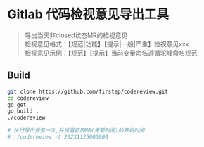 # Gitlab 代码检视意见导出工具
> 导出当天非closed状态MR的检视意见  
检视意见格式：【规范|功能】【提示|一般|严重】检视意见xxx  
检视意见示例：【规范】【提示】当前变量命名遵循驼峰命名规范

## Build
```bash
git clone https://github.com/firstep/codereview.git
cd codereview
go get
go build .
./codereview

# 执行导出任务一次,并设置抓取MR(更新时间)的开始时间
# ./codereview -t 20231125000000

```